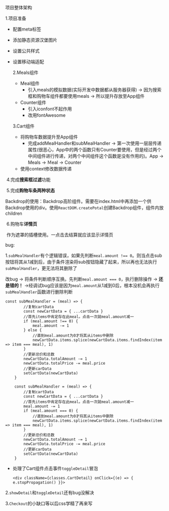 项目整体架构


1.项目准备
- 配置meta标签

- 添加静态资源汉堡图片

- 设置公共样式

- 设置移动端适配
  
  2.Meals组件
  
    - Meal组件
        - 引入meals的模拟数据(实际开发中数据都从服务器获得) -> 因为搜索框和购物车组件都要使用meals -> 所以提升存放至App组件
    - Counter组件
        - 引入iconfont不起作用
        - 改用fontAwesome
  
  3.Cart组件
  
  - 将购物车数据提升至App组件
    - 完成addMealHandler和subMealHandler -> 第一次使用一层层传递属性(很恶心，App中的两个函数只有Counter要使用，但是经过两个中间组件进行传递，对两个中间组件这个函数是没有作用的)。App -> Meals -> Ｍeal -> Counter
  - 使用context修改数据传递

​		4.完成**搜索框过滤**功能

​		5.完成**购物车条两种状态**

​			Backdrop的使用：Backdrop高阶组件。需要在index.html中再添加一个供Backdrop使用的div。使用`ReactDOM.createPotal`创建Backdrop组件，组件内放children

​		6.购物车**详情页**

​			作为遮罩的插槽使用。一点击去结算就应该显示详情页









bug:

1.`subMealHandler`有个逻辑错误，如果先判断`meal.amount !== 0`。则当点击sub按钮将其从1减到后，由于条件渲染将sub按钮隐藏了起来，所以再也无法执行`subMealHandler`，更无法将其删除了

改bug -> 将条件判断顺序互换。先判断`meal.amount === 0`，执行删除操作 -> **还是错的！** ->经调试bug应该是因为`meal.amount`从1减到0后，根本没机会再执行`subMealHandler`函数进行删除判断

```react
const subMealHandler = (meal) => {
        //复制cartData
        const newCartData = { ...cartData }
        //首先items中肯定存在此meal。点击一次就meal.amount减一
        if (meal.amount !== 0) {
            meal.amount -= 1
        } else {
            //直到meal.amount为0才将其从items中删除
            newCartData.items.splice(newCartData.items.findIndex(item => item === meal), 1)
        }
        //更新总价和总数
        newCartData.totalAmount -= 1
        newCartData.totalPrice -= meal.price
        //更新carData
        setCartData(newCartData)
    }
```

```react
    const subMealHandler = (meal) => {
        //复制cartData
        const newCartData = { ...cartData }
        //首先items中肯定存在此meal。点击一次就meal.amount减一
        meal.amount -= 1
        if (meal.amount === 0) {
            //直到meal.amount为0才将其从items中删除
            newCartData.items.splice(newCartData.items.findIndex(item => item === meal), 1)
        }
        //更新总价和总数
        newCartData.totalAmount -= 1
        newCartData.totalPrice -= meal.price
        //更新carData
        setCartData(newCartData)
    }
```

- 处理了Cart组件点击事件`toggleDetail`冒泡

  ```react
  <div className={classes.CartDetail} onClick={(e) => { e.stopPropagation() }}>
  ```

2.`showDetail`和`toggleDetail`还有bug没解决

3.`Checkout`的小缺口等以后css学精了再来写